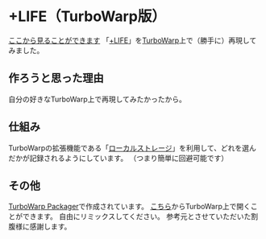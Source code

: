 # +LIFE（TurboWarp版）
[ここから見ることができます](https://app.medetaich.com/life/)
「[+LIFE](http://kappuku.jp/life/)」を[TurboWarp](https://turbowarp.org/)上で（勝手に）再現してみました。

## 作ろうと思った理由
自分の好きなTurboWarp上で再現してみたかったから。

## 仕組み
TurboWarpの拡張機能である「[ローカルストレージ](https://extensions.turbowarp.org/local-storage)」を利用して、どれを選んだかが記録されるようにしています。
（つまり簡単に回避可能です）

## その他
[TurboWarp Packager](https://packager.turbowarp.org/)で作成されています。
[こちら](https://turbowarp.org/?project_url=app.medetaich.com/life/life-turbowarp.sb3)からTurboWarp上で開くことができます。
自由にリミックスしてください。
参考元とさせていただいた割腹様に感謝します。
